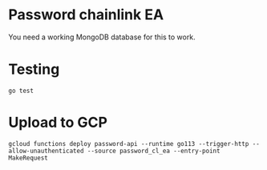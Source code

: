 # Password chainlink EA

You need a working MongoDB database for this to work. 

# Testing

```
go test
```

# Upload to GCP

```
gcloud functions deploy password-api --runtime go113 --trigger-http --allow-unauthenticated --source password_cl_ea --entry-point MakeRequest
```
